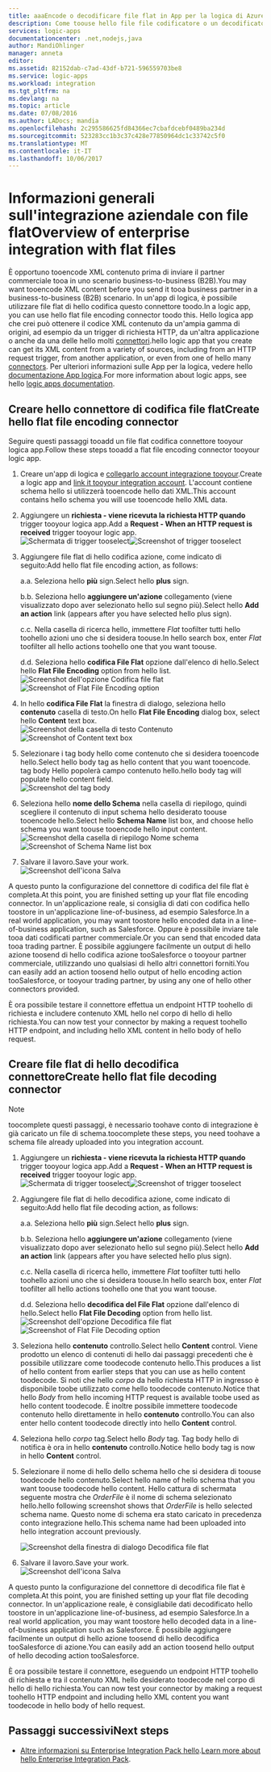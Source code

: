 ```yaml
---
title: aaaEncode o decodificare file flat in App per la logica di Azure | Documenti Microsoft
description: Come toouse hello file file codificatore o un decodificatore in hello Enterprise Integration Pack nelle app di logica
services: logic-apps
documentationcenter: .net,nodejs,java
author: MandiOhlinger
manager: anneta
editor: 
ms.assetid: 82152dab-c7ad-43df-b721-596559703be8
ms.service: logic-apps
ms.workload: integration
ms.tgt_pltfrm: na
ms.devlang: na
ms.topic: article
ms.date: 07/08/2016
ms.author: LADocs; mandia
ms.openlocfilehash: 2c295586625fd84366ec7cbafdcebf0489ba234d
ms.sourcegitcommit: 523283cc1b3c37c428e77850964dc1c33742c5f0
ms.translationtype: MT
ms.contentlocale: it-IT
ms.lasthandoff: 10/06/2017
---
```

# <a name="overview-of-enterprise-integration-with-flat-files"></a><span data-ttu-id="b8d89-103">Informazioni generali sull'integrazione aziendale con file flat</span><span class="sxs-lookup"><span data-stu-id="b8d89-103">Overview of enterprise integration with flat files</span></span>

<span data-ttu-id="b8d89-104">È opportuno tooencode XML contenuto prima di inviare il partner commerciale tooa in uno scenario business-to-business (B2B).</span><span class="sxs-lookup"><span data-stu-id="b8d89-104">You may want tooencode XML content before you send it tooa business partner in a business-to-business (B2B) scenario.</span></span> <span data-ttu-id="b8d89-105">In un'app di logica, è possibile utilizzare file flat di hello codifica questo connettore toodo.</span><span class="sxs-lookup"><span data-stu-id="b8d89-105">In a logic app, you can use hello flat file encoding connector toodo this.</span></span> <span data-ttu-id="b8d89-106">Hello logica app che crei può ottenere il codice XML contenuto da un'ampia gamma di origini, ad esempio da un trigger di richiesta HTTP, da un'altra applicazione o anche da una delle hello molti [connettori](../connectors/apis-list.md).</span><span class="sxs-lookup"><span data-stu-id="b8d89-106">hello logic app that you create can get its XML content from a variety of sources, including from an HTTP request trigger, from another application, or even from one of hello many [connectors](../connectors/apis-list.md).</span></span> <span data-ttu-id="b8d89-107">Per ulteriori informazioni sulle App per la logica, vedere hello [documentazione App logica](logic-apps-what-are-logic-apps.md "altre informazioni sulle App logica").</span><span class="sxs-lookup"><span data-stu-id="b8d89-107">For more information about logic apps, see hello [logic apps documentation](logic-apps-what-are-logic-apps.md "Learn more about Logic apps").</span></span>  

## <a name="create-hello-flat-file-encoding-connector"></a><span data-ttu-id="b8d89-108">Creare hello connettore di codifica file flat</span><span class="sxs-lookup"><span data-stu-id="b8d89-108">Create hello flat file encoding connector</span></span>
<span data-ttu-id="b8d89-109">Seguire questi passaggi tooadd un file flat codifica connettore tooyour logica app.</span><span class="sxs-lookup"><span data-stu-id="b8d89-109">Follow these steps tooadd a flat file encoding connector tooyour logic app.</span></span>

1. <span data-ttu-id="b8d89-110">Creare un'app di logica e [collegarlo account integrazione tooyour](logic-apps-enterprise-integration-accounts.md "informazioni toolink un'app di logica di integrazione account tooa").</span><span class="sxs-lookup"><span data-stu-id="b8d89-110">Create a logic app and [link it tooyour integration account](logic-apps-enterprise-integration-accounts.md "Learn toolink an integration account tooa Logic app").</span></span> <span data-ttu-id="b8d89-111">L'account contiene schema hello si utilizzerà tooencode hello dati XML.</span><span class="sxs-lookup"><span data-stu-id="b8d89-111">This account contains hello schema you will use tooencode hello XML data.</span></span>  
2. <span data-ttu-id="b8d89-112">Aggiungere un **richiesta - viene ricevuta la richiesta HTTP quando** trigger tooyour logica app.</span><span class="sxs-lookup"><span data-stu-id="b8d89-112">Add a **Request - When an HTTP request is received** trigger tooyour logic app.</span></span>  
   <span data-ttu-id="b8d89-113">![Schermata di trigger tooselect](./media/logic-apps-enterprise-integration-b2b/flatfile-1.png)</span><span class="sxs-lookup"><span data-stu-id="b8d89-113">![Screenshot of trigger tooselect](./media/logic-apps-enterprise-integration-b2b/flatfile-1.png)</span></span>    
3. <span data-ttu-id="b8d89-114">Aggiungere file flat di hello codifica azione, come indicato di seguito:</span><span class="sxs-lookup"><span data-stu-id="b8d89-114">Add hello flat file encoding action, as follows:</span></span>
   
    <span data-ttu-id="b8d89-115">a.</span><span class="sxs-lookup"><span data-stu-id="b8d89-115">a.</span></span> <span data-ttu-id="b8d89-116">Seleziona hello **più** sign.</span><span class="sxs-lookup"><span data-stu-id="b8d89-116">Select hello **plus** sign.</span></span>
   
    <span data-ttu-id="b8d89-117">b.</span><span class="sxs-lookup"><span data-stu-id="b8d89-117">b.</span></span> <span data-ttu-id="b8d89-118">Seleziona hello **aggiungere un'azione** collegamento (viene visualizzato dopo aver selezionato hello sul segno più).</span><span class="sxs-lookup"><span data-stu-id="b8d89-118">Select hello **Add an action** link (appears after you have selected hello plus sign).</span></span>
   
    <span data-ttu-id="b8d89-119">c.</span><span class="sxs-lookup"><span data-stu-id="b8d89-119">c.</span></span> <span data-ttu-id="b8d89-120">Nella casella di ricerca hello, immettere *Flat* toofilter tutti hello toohello azioni uno che si desidera toouse.</span><span class="sxs-lookup"><span data-stu-id="b8d89-120">In hello search box, enter *Flat* toofilter all hello actions toohello one that you want toouse.</span></span>
   
    <span data-ttu-id="b8d89-121">d.</span><span class="sxs-lookup"><span data-stu-id="b8d89-121">d.</span></span> <span data-ttu-id="b8d89-122">Seleziona hello **codifica File Flat** opzione dall'elenco di hello.</span><span class="sxs-lookup"><span data-stu-id="b8d89-122">Select hello **Flat File Encoding** option from hello list.</span></span>   
   <span data-ttu-id="b8d89-123">![Screenshot dell'opzione Codifica file flat](media/logic-apps-enterprise-integration-flatfile/flatfile-2.png)</span><span class="sxs-lookup"><span data-stu-id="b8d89-123">![Screenshot of Flat File Encoding option](media/logic-apps-enterprise-integration-flatfile/flatfile-2.png)</span></span>   
4. <span data-ttu-id="b8d89-124">In hello **codifica File Flat** la finestra di dialogo, seleziona hello **contenuto** casella di testo.</span><span class="sxs-lookup"><span data-stu-id="b8d89-124">On hello **Flat File Encoding** dialog box, select hello **Content** text box.</span></span>  
   <span data-ttu-id="b8d89-125">![Screenshot della casella di testo Contenuto](media/logic-apps-enterprise-integration-flatfile/flatfile-3.png)</span><span class="sxs-lookup"><span data-stu-id="b8d89-125">![Screenshot of Content text box](media/logic-apps-enterprise-integration-flatfile/flatfile-3.png)</span></span>  
5. <span data-ttu-id="b8d89-126">Selezionare i tag body hello come contenuto che si desidera tooencode hello.</span><span class="sxs-lookup"><span data-stu-id="b8d89-126">Select hello body tag as hello content that you want tooencode.</span></span> <span data-ttu-id="b8d89-127">tag body Hello popolerà campo contenuto hello.</span><span class="sxs-lookup"><span data-stu-id="b8d89-127">hello body tag will populate hello content field.</span></span>     
   ![Screenshot del tag body](media/logic-apps-enterprise-integration-flatfile/flatfile-4.png)  
6. <span data-ttu-id="b8d89-129">Seleziona hello **nome dello Schema** nella casella di riepilogo, quindi scegliere il contenuto di input schema hello desiderato toouse tooencode hello.</span><span class="sxs-lookup"><span data-stu-id="b8d89-129">Select hello **Schema Name** list box, and choose hello schema you want toouse tooencode hello input content.</span></span>    
   <span data-ttu-id="b8d89-130">![Screenshot della casella di riepilogo Nome schema](media/logic-apps-enterprise-integration-flatfile/flatfile-5.png)</span><span class="sxs-lookup"><span data-stu-id="b8d89-130">![Screenshot of Schema Name list box](media/logic-apps-enterprise-integration-flatfile/flatfile-5.png)</span></span>  
7. <span data-ttu-id="b8d89-131">Salvare il lavoro.</span><span class="sxs-lookup"><span data-stu-id="b8d89-131">Save your work.</span></span>   
   ![Screenshot dell'icona Salva](media/logic-apps-enterprise-integration-flatfile/flatfile-6.png)  

<span data-ttu-id="b8d89-133">A questo punto la configurazione del connettore di codifica del file flat è completa.</span><span class="sxs-lookup"><span data-stu-id="b8d89-133">At this point, you are finished setting up your flat file encoding connector.</span></span> <span data-ttu-id="b8d89-134">In un'applicazione reale, si consiglia di dati con codifica hello toostore in un'applicazione line-of-business, ad esempio Salesforce.</span><span class="sxs-lookup"><span data-stu-id="b8d89-134">In a real world application, you may want toostore hello encoded data in a line-of-business application, such as Salesforce.</span></span> <span data-ttu-id="b8d89-135">Oppure è possibile inviare tale tooa dati codificati partner commerciale.</span><span class="sxs-lookup"><span data-stu-id="b8d89-135">Or you can send that encoded data tooa trading partner.</span></span> <span data-ttu-id="b8d89-136">È possibile aggiungere facilmente un output di hello azione toosend di hello codifica azione tooSalesforce o tooyour partner commerciale, utilizzando uno qualsiasi di hello altri connettori forniti.</span><span class="sxs-lookup"><span data-stu-id="b8d89-136">You can easily add an action toosend hello output of hello encoding action tooSalesforce, or tooyour trading partner, by using any one of hello other connectors provided.</span></span>

<span data-ttu-id="b8d89-137">È ora possibile testare il connettore effettua un endpoint HTTP toohello di richiesta e includere contenuto XML hello nel corpo di hello di hello richiesta.</span><span class="sxs-lookup"><span data-stu-id="b8d89-137">You can now test your connector by making a request toohello HTTP endpoint, and including hello XML content in hello body of hello request.</span></span>  

## <a name="create-hello-flat-file-decoding-connector"></a><span data-ttu-id="b8d89-138">Creare file flat di hello decodifica connettore</span><span class="sxs-lookup"><span data-stu-id="b8d89-138">Create hello flat file decoding connector</span></span>

> [!NOTE]
> <span data-ttu-id="b8d89-139">toocomplete questi passaggi, è necessario toohave conto di integrazione è già caricato un file di schema.</span><span class="sxs-lookup"><span data-stu-id="b8d89-139">toocomplete these steps, you need toohave a schema file already uploaded into you integration account.</span></span>

1. <span data-ttu-id="b8d89-140">Aggiungere un **richiesta - viene ricevuta la richiesta HTTP quando** trigger tooyour logica app.</span><span class="sxs-lookup"><span data-stu-id="b8d89-140">Add a **Request - When an HTTP request is received** trigger tooyour logic app.</span></span>  
   <span data-ttu-id="b8d89-141">![Schermata di trigger tooselect](./media/logic-apps-enterprise-integration-b2b/flatfile-1.png)</span><span class="sxs-lookup"><span data-stu-id="b8d89-141">![Screenshot of trigger tooselect](./media/logic-apps-enterprise-integration-b2b/flatfile-1.png)</span></span>    
2. <span data-ttu-id="b8d89-142">Aggiungere file flat di hello decodifica azione, come indicato di seguito:</span><span class="sxs-lookup"><span data-stu-id="b8d89-142">Add hello flat file decoding action, as follows:</span></span>
   
    <span data-ttu-id="b8d89-143">a.</span><span class="sxs-lookup"><span data-stu-id="b8d89-143">a.</span></span> <span data-ttu-id="b8d89-144">Seleziona hello **più** sign.</span><span class="sxs-lookup"><span data-stu-id="b8d89-144">Select hello **plus** sign.</span></span>
   
    <span data-ttu-id="b8d89-145">b.</span><span class="sxs-lookup"><span data-stu-id="b8d89-145">b.</span></span> <span data-ttu-id="b8d89-146">Seleziona hello **aggiungere un'azione** collegamento (viene visualizzato dopo aver selezionato hello sul segno più).</span><span class="sxs-lookup"><span data-stu-id="b8d89-146">Select hello **Add an action** link (appears after you have selected hello plus sign).</span></span>
   
    <span data-ttu-id="b8d89-147">c.</span><span class="sxs-lookup"><span data-stu-id="b8d89-147">c.</span></span> <span data-ttu-id="b8d89-148">Nella casella di ricerca hello, immettere *Flat* toofilter tutti hello toohello azioni uno che si desidera toouse.</span><span class="sxs-lookup"><span data-stu-id="b8d89-148">In hello search box, enter *Flat* toofilter all hello actions toohello one that you want toouse.</span></span>
   
    <span data-ttu-id="b8d89-149">d.</span><span class="sxs-lookup"><span data-stu-id="b8d89-149">d.</span></span> <span data-ttu-id="b8d89-150">Seleziona hello **decodifica del File Flat** opzione dall'elenco di hello.</span><span class="sxs-lookup"><span data-stu-id="b8d89-150">Select hello **Flat File Decoding** option from hello list.</span></span>   
   <span data-ttu-id="b8d89-151">![Screenshot dell'opzione Decodifica file flat](media/logic-apps-enterprise-integration-flatfile/flatfile-2.png)</span><span class="sxs-lookup"><span data-stu-id="b8d89-151">![Screenshot of Flat File Decoding option](media/logic-apps-enterprise-integration-flatfile/flatfile-2.png)</span></span>   
3. <span data-ttu-id="b8d89-152">Seleziona hello **contenuto** controllo.</span><span class="sxs-lookup"><span data-stu-id="b8d89-152">Select hello **Content** control.</span></span> <span data-ttu-id="b8d89-153">Viene prodotto un elenco di contenuti di hello dai passaggi precedenti che è possibile utilizzare come toodecode contenuto hello.</span><span class="sxs-lookup"><span data-stu-id="b8d89-153">This produces a list of hello content from earlier steps that you can use as hello content toodecode.</span></span> <span data-ttu-id="b8d89-154">Si noti che hello *corpo* da hello richiesta HTTP in ingresso è disponibile toobe utilizzato come hello toodecode contenuto.</span><span class="sxs-lookup"><span data-stu-id="b8d89-154">Notice that hello *Body* from hello incoming HTTP request is available toobe used as hello content toodecode.</span></span> <span data-ttu-id="b8d89-155">È inoltre possibile immettere toodecode contenuto hello direttamente in hello **contenuto** controllo.</span><span class="sxs-lookup"><span data-stu-id="b8d89-155">You can also enter hello content toodecode directly into hello **Content** control.</span></span>     
4. <span data-ttu-id="b8d89-156">Seleziona hello *corpo* tag.</span><span class="sxs-lookup"><span data-stu-id="b8d89-156">Select hello *Body* tag.</span></span> <span data-ttu-id="b8d89-157">Tag body hello di notifica è ora in hello **contenuto** controllo.</span><span class="sxs-lookup"><span data-stu-id="b8d89-157">Notice hello body tag is now in hello **Content** control.</span></span>
5. <span data-ttu-id="b8d89-158">Selezionare il nome di hello dello schema hello che si desidera di toouse toodecode hello contenuto.</span><span class="sxs-lookup"><span data-stu-id="b8d89-158">Select hello name of hello schema that you want toouse toodecode hello content.</span></span> <span data-ttu-id="b8d89-159">Hello cattura di schermata seguente mostra che *OrderFile* è il nome di schema selezionato hello.</span><span class="sxs-lookup"><span data-stu-id="b8d89-159">hello following screenshot shows that *OrderFile* is hello selected schema name.</span></span> <span data-ttu-id="b8d89-160">Questo nome di schema era stato caricato in precedenza conto integrazione hello.</span><span class="sxs-lookup"><span data-stu-id="b8d89-160">This schema name had been uploaded into hello integration account previously.</span></span>
   
   ![Screenshot della finestra di dialogo Decodifica file flat](media/logic-apps-enterprise-integration-flatfile/flatfile-decode-1.png)    
6. <span data-ttu-id="b8d89-162">Salvare il lavoro.</span><span class="sxs-lookup"><span data-stu-id="b8d89-162">Save your work.</span></span>  
   ![Screenshot dell'icona Salva](media/logic-apps-enterprise-integration-flatfile/flatfile-6.png)    

<span data-ttu-id="b8d89-164">A questo punto la configurazione del connettore di decodifica file flat è completa.</span><span class="sxs-lookup"><span data-stu-id="b8d89-164">At this point, you are finished setting up your flat file decoding connector.</span></span> <span data-ttu-id="b8d89-165">In un'applicazione reale, è consigliabile dati decodificato hello toostore in un'applicazione line-of-business, ad esempio Salesforce.</span><span class="sxs-lookup"><span data-stu-id="b8d89-165">In a real world application, you may want toostore hello decoded data in a line-of-business application such as Salesforce.</span></span> <span data-ttu-id="b8d89-166">È possibile aggiungere facilmente un output di hello azione toosend di hello decodifica tooSalesforce di azione.</span><span class="sxs-lookup"><span data-stu-id="b8d89-166">You can easily add an action toosend hello output of hello decoding action tooSalesforce.</span></span>

<span data-ttu-id="b8d89-167">È ora possibile testare il connettore, eseguendo un endpoint HTTP toohello di richiesta e tra il contenuto XML hello desiderato toodecode nel corpo di hello di hello richiesta.</span><span class="sxs-lookup"><span data-stu-id="b8d89-167">You can now test your connector by making a request toohello HTTP endpoint and including hello XML content you want toodecode in hello body of hello request.</span></span>  

## <a name="next-steps"></a><span data-ttu-id="b8d89-168">Passaggi successivi</span><span class="sxs-lookup"><span data-stu-id="b8d89-168">Next steps</span></span>
* <span data-ttu-id="b8d89-169">[Altre informazioni su Enterprise Integration Pack hello](logic-apps-enterprise-integration-overview.md "apprendere Enterprise Integration Pack").</span><span class="sxs-lookup"><span data-stu-id="b8d89-169">[Learn more about hello Enterprise Integration Pack](logic-apps-enterprise-integration-overview.md "Learn about Enterprise Integration Pack").</span></span>  

